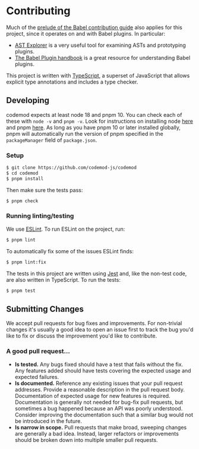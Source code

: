# Contributing

Much of the [prelude of the Babel contribution guide](https://github.com/babel/babel/blob/7.0/CONTRIBUTING.md#not-sure-where-to-start) also applies for this project, since it operates on and with Babel plugins. In particular:

- [AST Explorer](http://astexplorer.net/#/scUfOmVOG5) is a very useful tool for examining ASTs and prototyping plugins.
- [The Babel Plugin handbook](https://github.com/thejameskyle/babel-handbook/blob/master/translations/en/plugin-handbook.md#babel-plugin-handbook) is a great resource for understanding Babel plugins.

This project is written with [TypeScript](https://www.typescriptlang.org/), a superset of JavaScript that allows explicit type annotations and includes a type checker.

## Developing

codemod expects at least node 18 and pnpm 10. You can check each of these with `node -v` and `pnpm -v`. Look for instructions on installing node [here](https://nodejs.org) and pnpm [here](https://pnpm.io/).
As long as you have pnpm 10 or later installed globally, pnpm will automatically run the version of pnpm specified in the `packageManager` field of `package.json`.

### Setup

```sh
$ git clone https://github.com/codemod-js/codemod
$ cd codemod
$ pnpm install
```

Then make sure the tests pass:

```sh
$ pnpm check
```

### Running linting/testing

We use [ESLint](https://eslint.org/). To run ESLint on the project, run:

```sh
$ pnpm lint
```

To automatically fix some of the issues ESLint finds:

```sh
$ pnpm lint:fix
```

The tests in this project are written using [Jest](https://jestjs.io/) and, like the non-test code, are also written in TypeScript. To run the tests:

```sh
$ pnpm test
```

## Submitting Changes

We accept pull requests for bug fixes and improvements. For non-trivial changes it's usually a good idea to open an issue first to track the bug you'd like to fix or discuss the improvement you'd like to contribute.

### A good pull request…

- **Is tested.** Any bugs fixed should have a test that fails without the fix. Any features added should have tests covering the expected usage and expected failures.
- **Is documented.** Reference any existing issues that your pull request addresses. Provide a reasonable description in the pull request body. Documentation of expected usage for new features is required. Documentation is generally not needed for bug-fix pull requests, but sometimes a bug happened because an API was poorly understood. Consider improving the documentation such that a similar bug would not be introduced in the future.
- **Is narrow in scope.** Pull requests that make broad, sweeping changes are generally a bad idea. Instead, larger refactors or improvements should be broken down into multiple smaller pull requests.
